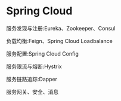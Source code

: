 # Spring Cloud

服务发现与注册:Eureka、Zookeeper、Consul

负载均衡:Feign、Spring Cloud Loadbalance

服务配置:Spring Cloud Config

服务限流与熔断:Hystrix

服务链路追踪:Dapper

服务网关、安全、消息